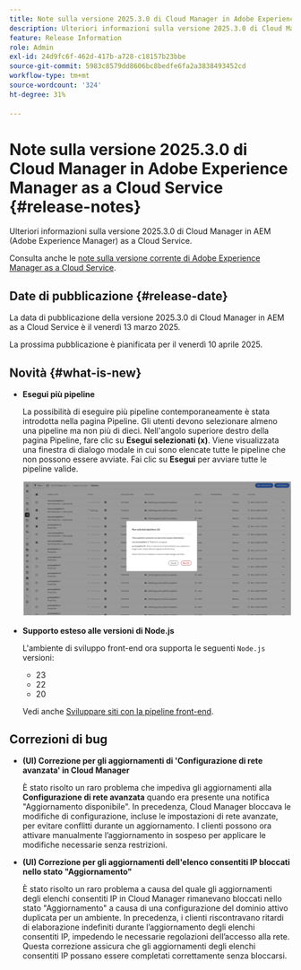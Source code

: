 ```yaml
---
title: Note sulla versione 2025.3.0 di Cloud Manager in Adobe Experience Manager as a Cloud Service
description: Ulteriori informazioni sulla versione 2025.3.0 di Cloud Manager in AEM as a Cloud Service.
feature: Release Information
role: Admin
exl-id: 24d9fc6f-462d-417b-a728-c18157b23bbe
source-git-commit: 5983c8579dd8606bc8bedfe6fa2a3838493452cd
workflow-type: tm+mt
source-wordcount: '324'
ht-degree: 31%

---
```


# Note sulla versione 2025.3.0 di Cloud Manager in Adobe Experience Manager as a Cloud Service {#release-notes}

<!-- https://wiki.corp.adobe.com/display/DMSArchitecture/Cloud+Manager+2025.03.0+Release -->

Ulteriori informazioni sulla versione 2025.3.0 di Cloud Manager in AEM (Adobe Experience Manager) as a Cloud Service.


Consulta anche le [note sulla versione corrente di Adobe Experience Manager as a Cloud Service](/help/release-notes/release-notes-cloud/release-notes-current.md).

## Date di pubblicazione {#release-date}

La data di pubblicazione della versione 2025.3.0 di Cloud Manager in AEM as a Cloud Service è il venerdì 13 marzo 2025.

La prossima pubblicazione è pianificata per il venerdì 10 aprile 2025.

## Novità {#what-is-new}

* **Esegui più pipeline**

  La possibilità di eseguire più pipeline contemporaneamente è stata introdotta nella pagina Pipeline. Gli utenti devono selezionare almeno una pipeline ma non più di dieci. Nell&#39;angolo superiore destro della pagina Pipeline, fare clic su **Esegui selezionati (x)**. Viene visualizzata una finestra di dialogo modale in cui sono elencate tutte le pipeline che non possono essere avviate. Fai clic su **Esegui** per avviare tutte le pipeline valide.

  ![Finestra di dialogo Esegui pipeline selezionate](/help/implementing/cloud-manager/release-notes/assets/run-selected-pipelines.png)

* **Supporto esteso alle versioni di Node.js**

  L&#39;ambiente di sviluppo front-end ora supporta le seguenti `Node.js` versioni:

   * 23
   * 22
   * 20

  Vedi anche [Sviluppare siti con la pipeline front-end](/help/implementing/developing/introduction/developing-with-front-end-pipelines.md#node-versions). <!-- CMGR-65307 -->

<!--
## Early adoption program {#early-adoption}

Be a part of Cloud Manager's early adoption program and have a chance to test upcoming features. -->


## Correzioni di bug

* **(UI) Correzione per gli aggiornamenti di &#39;Configurazione di rete avanzata&#39; in Cloud Manager**

  È stato risolto un raro problema che impediva gli aggiornamenti alla **Configurazione di rete avanzata** quando era presente una notifica &quot;Aggiornamento disponibile&quot;. In precedenza, Cloud Manager bloccava le modifiche di configurazione, incluse le impostazioni di rete avanzate, per evitare conflitti durante un aggiornamento. I clienti possono ora attivare manualmente l’aggiornamento in sospeso per applicare le modifiche necessarie senza restrizioni. <!-- CMGR-65913 and CMGR-65788 -->

* **(UI) Correzione per gli aggiornamenti dell&#39;elenco consentiti IP bloccati nello stato &quot;Aggiornamento&quot;**

  È stato risolto un raro problema a causa del quale gli aggiornamenti degli elenchi consentiti IP in Cloud Manager rimanevano bloccati nello stato &quot;Aggiornamento&quot; a causa di una configurazione del dominio attivo duplicata per un ambiente. In precedenza, i clienti riscontravano ritardi di elaborazione indefiniti durante l’aggiornamento degli elenchi consentiti IP, impedendo le necessarie regolazioni dell’accesso alla rete. Questa correzione assicura che gli aggiornamenti degli elenchi consentiti IP possano essere completati correttamente senza bloccarsi. <!-- CMGR-65786 -->




<!-- ## Known issues {#known-issues} -->
